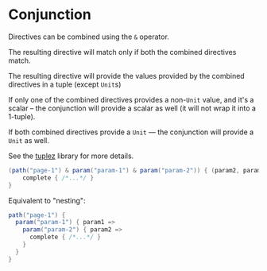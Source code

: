 # Conjunction

Directives can be combined using the `&` operator.

The resulting directive will match only if both the combined directives match.

The resulting directive will provide the values provided by the combined directives 
in a tuple (except `Unit`s)

If only one of the combined directives provides a non-`Unit` value, and it's a scalar – the conjunction will provide 
a scalar as well (it will not wrap it into a 1-tuple).

If both combined directives provide a `Unit` — the conjunction will provide a `Unit` as well.

See the [tuplez](https://github.com/tulz-app/tuplez/) library for more details.

```scala
(path("page-1") & param("param-1") & param("param-2")) { (param2, param2) =>
    complete { /*...*/ } 
}
```

Equivalent to "nesting": 

```scala
path("page-1") { 
  param("param-1") { param1 => 
    param("param-2") { param2 =>
      complete { /*...*/ }
    }
  }
}

```
